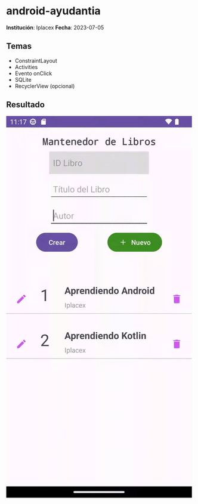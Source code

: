 # android-ayudantia

**Institución**: Iplacex
**Fecha**: 2023-07-05

## Temas 

- ConstraintLayout
- Activities
- Evento onClick
- SQLite 
- RecyclerView (opcional)

## Resultado

![Demostración Resultado App](app.gif)

